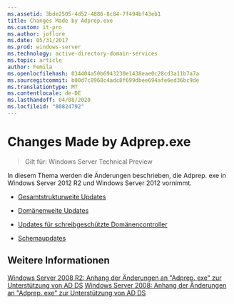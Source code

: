 ```yaml
---
ms.assetid: 3bde2505-4d52-4886-8c84-7f494bf43eb1
title: Changes Made by Adprep.exe
ms.custom: it-pro
ms.author: joflore
ms.date: 05/31/2017
ms.prod: windows-server
ms.technology: active-directory-domain-services
ms.topic: article
author: Femila
ms.openlocfilehash: 034404a50b6943230e1438eae0c28cd3a11b7a7a
ms.sourcegitcommit: b00d7c8968c4adc8f699dbee694afe6ed36bc9de
ms.translationtype: MT
ms.contentlocale: de-DE
ms.lasthandoff: 04/08/2020
ms.locfileid: "80824792"
---
```

# <a name="changes-made-by-adprepexe"></a>Changes Made by Adprep.exe

>Gilt für: Windows Server Technical Preview

In diesem Thema werden die Änderungen beschrieben, die Adprep. exe in Windows Server 2012 R2 und Windows Server 2012 vornimmt.  
  
-   [Gesamtstrukturweite Updates](../../../ad-ds/deploy/RODC/Forest-Wide-Updates.md)  
  
-   [Domänenweite Updates](../../../ad-ds/deploy/Domain-Wide-Updates.md)  
  
-   [Updates für schreibgeschützte Domänencontroller](../../../ad-ds/deploy/RODC/Read-Only-Domain-Controller-Updates.md)  
  
-   [Schemaupdates](../../../ad-ds/deploy/Schema-Updates.md)  
  
## <a name="see-also"></a>Weitere Informationen  
[Windows Server 2008 R2: Anhang der Änderungen an "Adprep. exe" zur Unterstützung von AD DS](https://technet.microsoft.com/library/dd378876(v=ws.10).aspx)  
[Windows Server 2008: Anhang der Änderungen an "Adprep. exe" zur Unterstützung von AD DS](https://technet.microsoft.com/library/cc770703(v=ws.10).aspx)  
  


